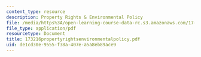 ```yaml
---
content_type: resource
description: Property Rights & Environmental Policy
file: /media/https%3A/open-learning-course-data-rc.s3.amazonaws.com/17-32-environmental-politics-and-policy-spring-2003/de1cd30e9555f38a407ea5a8eb89ace9_173216propertyrightsenvironmentalpolicy.pdf
file_type: application/pdf
resourcetype: Document
title: 173216propertyrightsenvironmentalpolicy.pdf
uid: de1cd30e-9555-f38a-407e-a5a8eb89ace9
---
```

